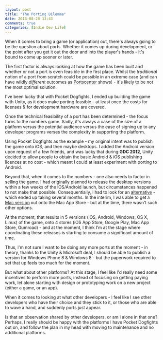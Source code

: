 ```yaml
---
layout: post
title: "The Porting Dilemma"
date: 2013-08-28 13:43
comments: true
categories: [Indie Dev Life]
---
```

When it comes to bring a game (or application) out, there's always going to be the question about ports. Whether it comes up during development, or the point after you get it out the door and into the player's hands - it's bound to come up sooner or later.

<!-- more -->

The first factor is always looking at how the game has been built and whether or not a port is even feasible in the first place. Whilst the *traditional* notion of a port from scratch could be possible in an extreme case (and can have wildly *different* outcomes as [Portscenter](http://portscenter.tv/) shows) - it's likely to be not the most optimal solution.

I've been lucky that with Pocket Dogfights, I ended up building the game with Unity, as it does make porting feasible - at least once the costs for licenses &amp; for development hardware are covered.

Once the technical feasibility of a port has been determined - the focus turns to the numbers game. Sadly, it's always a case of the size of a platform versus the potential audience versus the ease of signing up to any developer programs verses the complexity in supporting the platform.

Using Pocket Dogfights as the example - my original intent was to publish the game onto iOS, and then maybe desktops. I added the Android version upon request of a few friends, and was lucky that during **GDC 2012**, Unity decided to allow people to obtain the basic Android & iOS publishing licences at no cost - which meant I could at least experiment with porting to Android.

Beyond that, when it comes to the numbers - one also needs to factor in selling the game. I had originally planned to release the desktop versions within a few weeks of the iOS/Android launch, but circumstances happened to not make that possible. Consequentially, I had to look for an [alternative](http://gum.co/PocketDogfights) - which ended up taking several months. In the interim, I was able to get a [Mac version](http://appstore.com/mac/pocketdogfights) out onto the Mac App Store - but at the time, there wasn't such other options.

At the moment, that results in 5 versions (iOS, Android, Windows, OS X, Linux) of the game, onto 4 stores (iOS App Store, Google Play, Mac App Store, Gumroad) - and at the moment, I think I'm at the stage where coordinating these releases is starting to consume a significant amount of time.

Thus, I'm not sure I want to be doing any more ports at the moment - in theory, thanks to the Unity &amp; Microsoft deal, I should be able to publish a version for Windows Phone 8 &amp; Windows 8 - but the paperwork required to set that up feels too much for the moment.

But what about other platforms? At this stage, I feel like I'd really need some incentives to perform more ports, instead of focusing on getting paying work, let alone starting with design or prototyping work on a new project (either a game, or an app).

When it comes to looking at what other developers - I feel like I see other developers who have their choice and they stick to it, or those who are able to wave a hand, and suddenly ports just appear.

Is that an observation shared by other developers, or am I alone in that one? Perhaps, I really should be happy with the platforms I have Pocket Dogfights out on, and follow the plan in my head with moving to maintenance and no additional platforms.